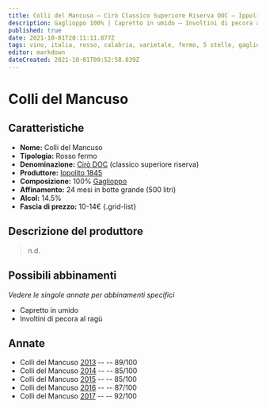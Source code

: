 ```yaml
---
title: Colli del Mancuso – Cirò Classico Superiore Riserva DOC – Ippolito 1845 – Calabria (IT) – 10-14€ – 3★-5★
description: Gaglioppo 100% | Capretto in umido – Involtini di pecora al ragù
published: true
date: 2021-10-01T20:11:11.877Z
tags: vino, italia, rosso, calabria, varietale, fermo, 5 stelle, gaglioppo, capretto in umido, 10-14€, involtini di pecora al ragù
editor: markdown
dateCreated: 2021-10-01T09:52:58.839Z
---
```


 # Colli del Mancuso

## Caratteristiche
- **Nome:** Colli del Mancuso
- **Tipologia:** Rosso fermo
- **Denominazione:** [Cirò DOC](/denominazioni/Italia/Calabria/DOC/Ciro) (classico superiore riserva)
- **Produttore:** [Ippolito 1845](/produttori/Italia/Calabria/Ippolito-1845)
- **Composizione:** 100% [Gaglioppo](/vitigni/Italia/bacca-nera/gaglioppo)
- **Affinamento:** 24 mesi in botte grande (500 litri)
- **Alcol:** 14.5%
- **Fascia di prezzo:** 10-14€
{.grid-list}

## Descrizione del produttore

> n.d.

## Possibili abbinamenti
*Vedere le singole annate per abbinamenti specifici*

- Capretto in umido
- Involtini di pecora al ragù

## Annate
- Colli del Mancuso [2013](vini/Italia/Calabria/Ippolito-1845/Colli-del-Mancuso/2013) -- <span class="star-4"></span> -- 89/100
- Colli del Mancuso [2014](vini/Italia/Calabria/Ippolito-1845/Colli-del-Mancuso/2014) -- <span class="star-3"></span> -- 85/100
- Colli del Mancuso [2015](vini/Italia/Calabria/Ippolito-1845/Colli-del-Mancuso/2015) -- <span class="star-3"></span> -- 85/100
- Colli del Mancuso [2016](vini/Italia/Calabria/Ippolito-1845/Colli-del-Mancuso/2016) -- <span class="star-3"></span> -- 87/100
- Colli del Mancuso [2017](vini/Italia/Calabria/Ippolito-1845/Colli-del-Mancuso/2017) -- <span class="star-5"></span> -- 92/100
